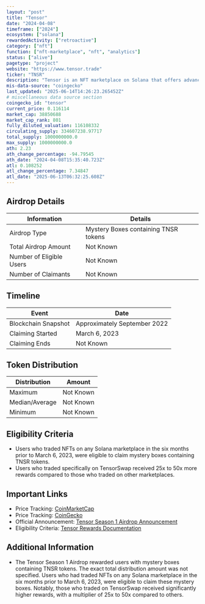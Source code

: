 ```yaml
---
layout: "post"
title: "Tensor"
date: "2024-04-08"
timeframe: ["2024"]
ecosystem: ["solana"]
rewardedActivity: ["retroactive"]
category: ["nft"]
function: ["nft-marketplace", "nft", "analytics"]
status: ["alive"]
pagetype: "project"
website: "https://www.tensor.trade"
ticker: "TNSR"
description: "Tensor is an NFT marketplace on Solana that offers advanced trading features, including better coverage, more data, and advanced order types. It aims to provide a seamless and efficient trading experience for users."
mis-data-source: "coingecko"
last_updated: "2025-06-14T14:26:23.265452Z"
# miscellaneous data source section
coingecko_id: "tensor"
current_price: 0.116114
market_cap: 38850688
market_cap_rank: 801
fully_diluted_valuation: 116108332
circulating_supply: 334607238.97717
total_supply: 1000000000.0
max_supply: 1000000000.0
ath: 2.23
ath_change_percentage: -94.79545
ath_date: "2024-04-08T15:35:40.723Z"
atl: 0.108252
atl_change_percentage: 7.34847
atl_date: "2025-06-13T06:32:25.608Z"
---
```


## Airdrop Details

| Information              | Details                              |
| ------------------------ | ------------------------------------ |
| Airdrop Type             | Mystery Boxes containing TNSR tokens |
| Total Airdrop Amount     | Not Known                            |
| Number of Eligible Users | Not Known                            |
| Number of Claimants      | Not Known                            |

## Timeline

| Event               | Date                                              |
| ------------------- | ------------------------------------------------- |
| Blockchain Snapshot | Approximately September 2022                      |
| Claiming Started    | March 6, 2023                                     |
| Claiming Ends       | Not Known                                         |

## Token Distribution

| Distribution   | Amount    |
| -------------- | --------- |
| Maximum        | Not Known |
| Median/Average | Not Known |
| Minimum        | Not Known |

## Eligibility Criteria

- Users who traded NFTs on any Solana marketplace in the six months prior to March 6, 2023, were eligible to claim mystery boxes containing TNSR tokens.
- Users who traded specifically on TensorSwap received 25x to 50x more rewards compared to those who traded on other marketplaces.

## Important Links

- Price Tracking: [CoinMarketCap](https://coinmarketcap.com/currencies/tnsr)
- Price Tracking: [CoinGecko](https://www.coingecko.com/en/coins/tnsr)
- Official Announcement: [Tensor Season 1 Airdrop Announcement](https://x.com/tensor_hq/status/1632803117606764544)
- Eligibility Criteria: [Tensor Rewards Documentation](https://docs.tensor.trade/welcome/rewards)

## Additional Information

- The Tensor Season 1 Airdrop rewarded users with mystery boxes containing TNSR tokens. The exact total distribution amount was not specified. Users who had traded NFTs on any Solana marketplace in the six months prior to March 6, 2023, were eligible to claim these mystery boxes. Notably, those who traded on TensorSwap received significantly higher rewards, with a multiplier of 25x to 50x compared to others.